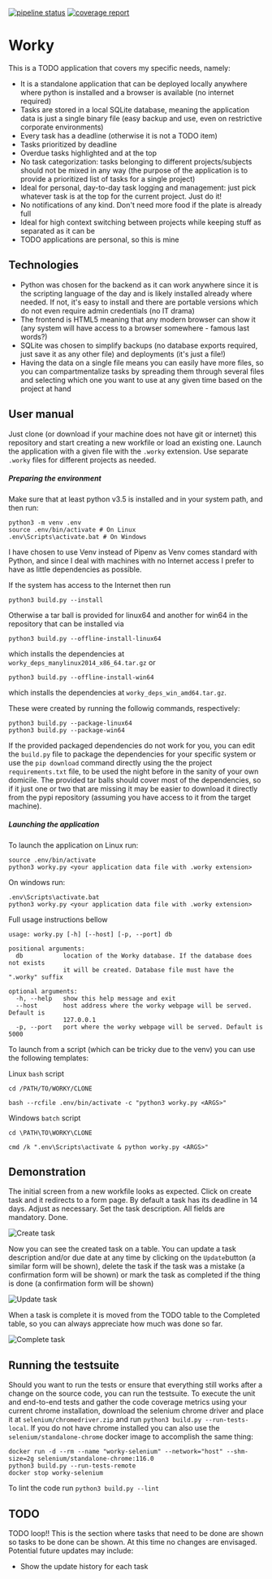 [![pipeline status](https://gitlab.com/gzhsuol/worky/badges/master/pipeline.svg)](https://gitlab.com/gzhsuol/worky/-/jobs) [![coverage report](https://gitlab.com/gzhsuol/worky/badges/master/coverage.svg)](https://gitlab.com/gzhsuol/worky/-/jobs)

# Worky
This is a TODO application that covers my specific needs, namely:
- It is a standalone application that can be deployed locally anywhere where python is installed and a browser is available (no internet required)
- Tasks are stored in a local SQLite database, meaning the application data is just a single binary file (easy backup and use, even on restrictive corporate environments)
- Every task has a deadline (otherwise it is not a TODO item)
- Tasks prioritized by deadline
- Overdue tasks highlighted and at the top
- No task categorization: tasks belonging to different projects/subjects should not be mixed in any way (the purpose of the application is to provide a prioritized list of tasks for a single project)
- Ideal for personal, day-to-day task logging and management: just pick whatever task is at the top for the current project. Just do it!
- No notifications of any kind. Don't need more food if the plate is already full
- Ideal for high context switching between projects while keeping stuff as separated as it can be
- TODO applications are personal, so this is mine

## Technologies

- Python was chosen for the backend as it can work anywhere since it is the scripting language of the day and is likely installed already where needed. If not, it's easy to install and there are portable versions which do not even require admin credentials (no IT drama)
- The frontend is HTML5 meaning that any modern browser can show it (any system will have access to a browser somewhere - famous last words?)
- SQLite was chosen to simplify backups (no database exports required, just save it as any other file) and deployments (it's just a file!)
- Having the data on a single file means you can easily have more files, so you can compartmentalize tasks by spreading them through several files and selecting which one you want to use at any given time based on the project at hand

## User manual

Just clone (or download if your machine does not have git or internet) this repository and start creating a new workfile or load an existing one. 
Launch the application with a given file with the `.worky` extension. Use separate `.worky` files for different projects as needed.

##### Preparing the environment

Make sure that at least python v3.5 is installed and in your system path, and then run:

```
python3 -m venv .env
source .env/bin/activate # On Linux
.env\Scripts\activate.bat # On Windows
```

I have chosen to use Venv instead of Pipenv as Venv comes standard with Python, and since I deal with machines with no Internet access I prefer to have as little dependencies as possible.

If the system has access to the Internet then run

```
python3 build.py --install
```

Otherwise a tar ball is provided for linux64 and another for win64 in the repository that can be installed via

```
python3 build.py --offline-install-linux64
```
which installs the dependencies at `worky_deps_manylinux2014_x86_64.tar.gz` or

```
python3 build.py --offline-install-win64
```
which installs the dependencies at `worky_deps_win_amd64.tar.gz`.

These were created by running the followig commands, respectively:

```
python3 build.py --package-linux64
python3 build.py --package-win64
```

If the provided packaged dependencies do not work for you, you can edit the `build.py` file to package the dependencies for your specific system or use the `pip download` command directly using the the project `requirements.txt` file, to be used the night before in the sanity of your own domicile. The provided tar balls should cover most of the dependencies, so if it just one or two that are missing it may be easier to download it directly from the pypi repository (assuming you have access to it from the target machine).

##### Launching the application

To launch the application on Linux run:
```
source .env/bin/activate
python3 worky.py <your application data file with .worky extension>
```

On windows run:

```
.env\Scripts\activate.bat
python3 worky.py <your application data file with .worky extension>
```

Full usage instructions bellow

```
usage: worky.py [-h] [--host] [-p, --port] db

positional arguments:
  db           location of the Worky database. If the database does not exists
               it will be created. Database file must have the ".worky" suffix

optional arguments:
  -h, --help   show this help message and exit
  --host       host address where the worky webpage will be served. Default is
               127.0.0.1
  -p, --port   port where the worky webpage will be served. Default is 5000
```

To launch from a script (which can be tricky due to the venv) you can use the following templates:

Linux `bash` script
```
cd /PATH/TO/WORKY/CLONE

bash --rcfile .env/bin/activate -c "python3 worky.py <ARGS>"
```

Windows `batch` script
```
cd \PATH\TO\WORKY\CLONE

cmd /k ".env\Scripts\activate & python worky.py <ARGS>"
```

## Demonstration

The initial screen from a new workfile looks as expected. Click on create task and it redirects to a form page. 
By default a task has its deadline in 14 days. Adjust as necessary. Set the task description. All fields are mandatory. Done.

![Create task](demo/create_task.gif)

Now you can see the created task on a table. 
You can update a task description and/or due date at any time by clicking on the `Update`button (a similar form will be shown), delete the task if the task was a mistake (a confirmation form will be shown) or mark the task as completed if the thing is done (a confirmation form will be shown)

![Update task](demo/update_task.gif)

When a task is complete it is moved from the TODO table to the Completed table, so you can always appreciate how much was done so far.

![Complete task](demo/complete_task.gif)

## Running the testsuite
Should you want to run the tests or ensure that everything still works after a change on the source code, you can run the testsuite.
To execute the unit and end-to-end tests and gather the code coverage metrics using your current chrome installation, download the selenium chrome driver and place it at `selenium/chromedriver.zip` and run `python3 build.py --run-tests-local`.
If you do not have chrome installed you can also use the `selenium/standalone-chrome` docker image to accomplish the same thing:

```
docker run -d --rm --name "worky-selenium" --network="host" --shm-size=2g selenium/standalone-chrome:116.0
python3 build.py --run-tests-remote
docker stop worky-selenium
```

To lint the code run `python3 build.py --lint`

## TODO

TODO loop!! This is the section where tasks that need to be done are shown so tasks to be done can be shown.
At this time no changes are envisaged. 
Potential future updates may include:
- Show the update history for each task

